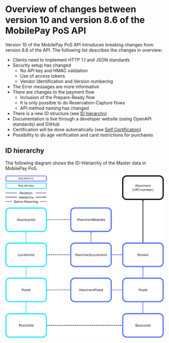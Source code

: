 
# <a name="overview_of_changes"></a>Overview of changes between version 10 and version 8.6 of the MobilePay PoS API

Version 10 of the MobilePay PoS API introduces breaking changes from version 8.6 of the API. 
The following list describes the changes in overview:

* Clients need to implement HTTP 1.1 and JSON standards
* Security setup has changed
  * No API key and HMAC validation
  * Use of access tokens
  * Vendor Identification and Version numbering
* The Error messages are more informative
* There are changes to the payment flow
  * Inclusion of the Prepare-Ready flow
  * It is only possible to do Reservation-Capture flows
  * API method naming has changed
* There is a new ID structure (see [ID hierarchy](overview_of_changes#id_hierarchy))
* Documentation is live through a developer website (using OpenAPI standards) and GitHub
* Certification will be done automatically (see [Self Certification](self_certification))
* Possibility to do age verification and card restrictions for purchases

## <a name="id_hierarchy"></a>ID hierarchy

The following diagram shows the ID-Hierarchy of the Master data in MobilePay PoS.

[![](assets/images/ID_Hierarchy_Changes.png)](assets/images/ID_Hierarchy_Changes.png)
